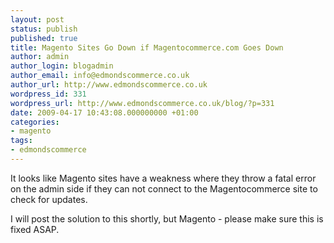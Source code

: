 ```yaml
---
layout: post
status: publish
published: true
title: Magento Sites Go Down if Magentocommerce.com Goes Down
author: admin
author_login: blogadmin
author_email: info@edmondscommerce.co.uk
author_url: http://www.edmondscommerce.co.uk
wordpress_id: 331
wordpress_url: http://www.edmondscommerce.co.uk/blog/?p=331
date: 2009-04-17 10:43:08.000000000 +01:00
categories:
- magento
tags:
- edmondscommerce
---
```

It looks like Magento sites have a weakness where they throw a fatal error on the admin side if they can not connect to the Magentocommerce site to check for updates.

I will post the solution to this shortly, but Magento - please make sure this is fixed ASAP.
